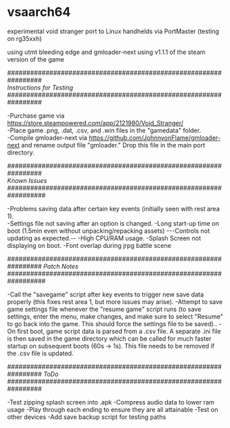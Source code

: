 # vsaarch64
experimental void stranger port to Linux handhelds via PortMaster (testing on rg35xxh)

using utmt bleeding edge and gmloader-next
using v1.1.1 of the steam version of the game

#################################################################<br />
*Instructions for Testing*<br />
#################################################################<br />

-Purchase game via https://store.steampowered.com/app/2121980/Void_Stranger/<br />
-Place game .png, .dat, .csv, and .win files in the "gamedata" folder. <br />
-Compile gmloader-next via https://github.com/JohnnyonFlame/gmloader-next and rename output file "gmloader." Drop this file in the main port directory. 

#################################################################<br />
*Known Issues*<br />
##################################################################<br />

-Problems saving data after certain key events (initially seen with rest area 1).<br />
-Settings file not saving after an option is changed. 
-Long start-up time on boot (1.5min even without unpacking/repacking assets)
---Controls not updating as expected.--
-High CPU/RAM usage. 
-Splash Screen not displaying on boot. 
-Font overlap during jrpg battle scene

#################################################################
*Patch Notes*
##################################################################

-Call the "savegame" script after key events to trigger new save data properly (this fixes rest area 1, but more issues may arise). 
-Attempt to save game settings file whenever the "resume game" script runs (to save settings, enter the menu, make changes, and make sure to select "Resume" to go back into the game. This should force the settings file to be saved)..
-On first boot, game script data is parsed from a .csv file. A separate .ini file is then saved in the game directory which can be called for much faster startup on subsequent boots (60s -> 1s). This file needs to be removed if the .csv file is updated. 

#################################################################
*ToDo*
#################################################################

-Test zipping splash screen into .apk
-Compress audio data to lower ram usage
-Play through each ending to ensure they are all attainable
-Test on other devices
-Add save backup script for testing paths